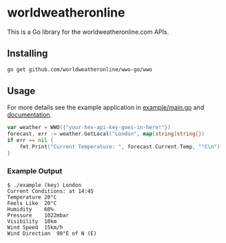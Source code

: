 # worldweatheronline

This is a Go library for the worldweatheronline.com APIs.

## Installing

```sh
go get github.com/worldweatheronline/wwo-go/wwo
```

## Usage

For more details see the example application in [example/main.go](https://github.com/WorldWeatherOnline/wwo-go/blob/master/example/main.go) and [documentation](https://godoc.org/github.com/WorldWeatherOnline/wwo-go/wwo).

```go
var weather = WWO({"your-hex-api-key-goes-in-here!"})
forecast, err := weather.GetLocal("London", map[string]string{})
if err == nil {
	fmt.Print("Current Temperature: ", forecast.Current.Temp, "°C\n")
}
```

### Example Output

```
$ ./example (key) London
Current Conditions: at 14:45
Temperature	20°C
Feels Like	20°C
Humidity	60%
Pressure	1022mbar
Visibility	10km
Wind Speed	15km/h
Wind Direction	90°E of N (E)
```

